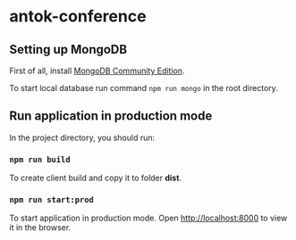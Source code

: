 # antok-conference

## Setting up MongoDB 

First of all, install [MongoDB Community Edition](https://www.mongodb.com/docs/manual/tutorial/install-mongodb-on-ubuntu/).

To start local database run command `npm run mongo` in the root directory. 

## Run application in production mode

In the project directory, you should run:

### `npm run build`

To create client build and copy it to folder **dist**.

### `npm run start:prod`

To start application in production mode.
Open [http://localhost:8000](http://localhost:8000) to view it in the browser.
